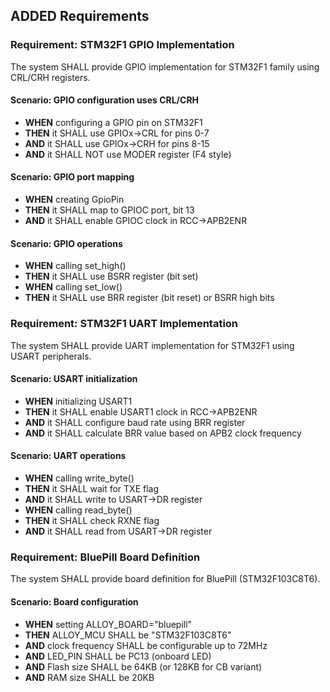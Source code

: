 ## ADDED Requirements

### Requirement: STM32F1 GPIO Implementation

The system SHALL provide GPIO implementation for STM32F1 family using CRL/CRH registers.

#### Scenario: GPIO configuration uses CRL/CRH
- **WHEN** configuring a GPIO pin on STM32F1
- **THEN** it SHALL use GPIOx->CRL for pins 0-7
- **AND** it SHALL use GPIOx->CRH for pins 8-15
- **AND** it SHALL NOT use MODER register (F4 style)

#### Scenario: GPIO port mapping
- **WHEN** creating GpioPin<PC13>
- **THEN** it SHALL map to GPIOC port, bit 13
- **AND** it SHALL enable GPIOC clock in RCC->APB2ENR

#### Scenario: GPIO operations
- **WHEN** calling set_high()
- **THEN** it SHALL use BSRR register (bit set)
- **WHEN** calling set_low()
- **THEN** it SHALL use BRR register (bit reset) or BSRR high bits

### Requirement: STM32F1 UART Implementation

The system SHALL provide UART implementation for STM32F1 using USART peripherals.

#### Scenario: USART initialization
- **WHEN** initializing USART1
- **THEN** it SHALL enable USART1 clock in RCC->APB2ENR
- **AND** it SHALL configure baud rate using BRR register
- **AND** it SHALL calculate BRR value based on APB2 clock frequency

#### Scenario: UART operations
- **WHEN** calling write_byte()
- **THEN** it SHALL wait for TXE flag
- **AND** it SHALL write to USART->DR register
- **WHEN** calling read_byte()
- **THEN** it SHALL check RXNE flag
- **AND** it SHALL read from USART->DR register

### Requirement: BluePill Board Definition

The system SHALL provide board definition for BluePill (STM32F103C8T6).

#### Scenario: Board configuration
- **WHEN** setting ALLOY_BOARD="bluepill"
- **THEN** ALLOY_MCU SHALL be "STM32F103C8T6"
- **AND** clock frequency SHALL be configurable up to 72MHz
- **AND** LED_PIN SHALL be PC13 (onboard LED)
- **AND** Flash size SHALL be 64KB (or 128KB for CB variant)
- **AND** RAM size SHALL be 20KB
